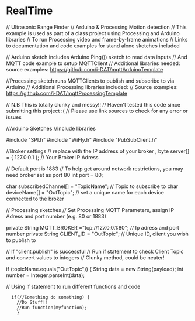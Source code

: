 RealTime
========

// Ultrasonic Range Finder
// Arduino & Processing Motion detection
// This example is used as part of a class project using Processing and Arduino libraries
// To run Processing video and frame-by-frame animations
// Links to documentation and code examples for stand alone sketches included

// Arduino sketch includes Arduino Ping))) sketch to read data inputs
// And MQTT code example to setup MQTTClient
// Additional libraries needed: source examples: https://github.com/i-DAT/mqttArduinoTemplate

//Processing sketch runs MQTTClients to publish and subscribe to via Arduino
// Additional Processing libraries included: 
// Source examples: https://github.com/i-DAT/mqttProcessingTemplate

// N.B This is totally clunky and messy!!
// Haven't tested this code since submitting this project :(
// Please use link sources to check for any error or issues




//Arduino Sketches
//Include libraries

  #include "SPI.h"
  #include "WiFly.h"
  #include "PubSubClient.h"

//Broker settings
// replace with the IP address of your broker ,
byte server[] = { 127.0.0.1 }; // Your Broker IP Adress

// Default port is 1883 
// To help get around network restrictions, you may need broker set as port 80
int port = 80; 

char subscribedChannel[] = "TopicName"; // Topic to subscribe to
char deviceName[] = "OutTopic"; // set a unique name for each device connected to the broker




// Processing sketches
// Set Processing MQTT Parameters, assign IP Adress and port number (e.g. 80 or 1883)

  private String MQTT_BROKER ="tcp://127.0.0.1:80"; // Ip adress and port number
  private String CLIENT_ID = "OutTopic"; // Unique ID, client you wish to publish to

// If "client.publish" is successful
// Run if statement to check Client Topic and convert values to integers
// Clunky method, could be neater!

  if (topicName.equals("OutTopic")) {
      String data = new String(payload);
      int number = Integer.parseInt(data);
      
// Using if statement to run different functions and code

      if(//Something do something) {
        //Do Stuff!!
        //Run function(myfunction);
        }
